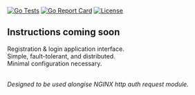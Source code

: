 <!-- [![Go Reference](https://pkg.go.dev/badge/github.com/dgyurics/auth.svg)](https://pkg.go.dev/github.com/dgyurics/auth) -->
[![Go Tests](https://github.com/dgyurics/auth/actions/workflows/tests.yaml/badge.svg)](https://github.com/dgyurics/auth/actions/workflows/tests.yaml)
[![Go Report Card](https://goreportcard.com/badge/github.com/dgyurics/auth)](https://goreportcard.com/report/github.com/dgyurics/auth)
[![License](https://img.shields.io/badge/License-MIT-blue.svg)](https://opensource.org/licenses/MIT)
## Instructions coming soon ##

Registration & login application interface.  
Simple, fault-tolerant, and distributed.  
Minimal configuration necessary.
</br>
</br>

_Designed to be used alongise NGINX http auth request module._

